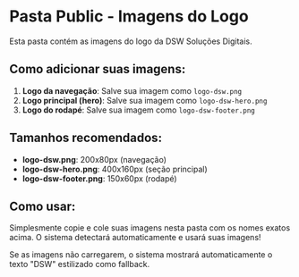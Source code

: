 # Pasta Public - Imagens do Logo

Esta pasta contém as imagens do logo da DSW Soluções Digitais.

## Como adicionar suas imagens:

1. **Logo da navegação**: Salve sua imagem como `logo-dsw.png`
2. **Logo principal (hero)**: Salve sua imagem como `logo-dsw-hero.png` 
3. **Logo do rodapé**: Salve sua imagem como `logo-dsw-footer.png`

## Tamanhos recomendados:

- **logo-dsw.png**: 200x80px (navegação)
- **logo-dsw-hero.png**: 400x160px (seção principal)
- **logo-dsw-footer.png**: 150x60px (rodapé)

## Como usar:

Simplesmente copie e cole suas imagens nesta pasta com os nomes exatos acima.
O sistema detectará automaticamente e usará suas imagens!

Se as imagens não carregarem, o sistema mostrará automaticamente o texto "DSW" estilizado como fallback.